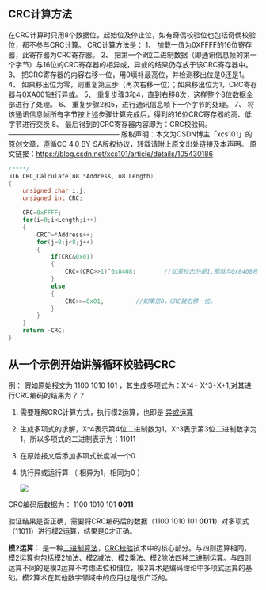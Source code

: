 ## CRC计算方法

在CRC计算时只用8个数据位，起始位及停止位，如有奇偶校验位也包括奇偶校验位，都不参与CRC计算。
CRC计算方法是：
1、 加载一值为0XFFFF的16位寄存器，此寄存器为CRC寄存器。
2、 把第一个8位二进制数据（即通讯信息帧的第一个字节）与16位的CRC寄存器的相异或，异或的结果仍存放于该CRC寄存器中。
3、 把CRC寄存器的内容右移一位，用0填补最高位，并检测移出位是0还是1。
4、 如果移出位为零，则重复第三步（再次右移一位）；如果移出位为1，CRC寄存器与0XA001进行异或。
5、 重复步骤3和4，直到右移8次，这样整个8位数据全部进行了处理。
6、 重复步骤2和5，进行通讯信息帧下一个字节的处理。
7、 将该通讯信息帧所有字节按上述步骤计算完成后，得到的16位CRC寄存器的高、低字节进行交换
8、 最后得到的CRC寄存器内容即为：CRC校验码。
————————————————
版权声明：本文为CSDN博主「xcs101」的原创文章，遵循CC 4.0 BY-SA版权协议，转载请附上原文出处链接及本声明。
原文链接：https://blog.csdn.net/xcs101/article/details/105430186

```c
/****/
u16 CRC_Calculate(u8 *Address, u8 Length)
{
	unsigned char i,j;
	unsigned int CRC;

	CRC=0xFFFF;
	for(i=0;i<Length;i++)
	{
		CRC^=*Address++;
		for(j=0;j<8;j++)
		{
			if(CRC&0x01)
			{
				CRC=(CRC>>1)^0x8408;        //如果检出的是1,那就与0x8408相异或。
			}
			else
			{
				CRC>>=0x01;         //如果是0，CRC就右移一位。
			}
		}
	}
	return ~CRC;
}
```





## 从一个示例开始讲解循环校验码CRC

例： 假如原始报文为 1100 1010 101 ，其生成多项式为：X^4+ X^3+X+1,对其进行CRC编码的结果为？？

1.  需要理解CRC计算方式，执行模2运算，也即是  <u>异或运算</u>

2. 生成多项式的求解，X^4表示第4位二进制数为1，X^3表示第3位二进制数字为1，所以多项式的二进制表示为：11011

3. 在原始报文后添加多项式长度减一个0

4. 执行异或运行算  （ 相异为1，相同为0 ）

   

   ![](E:\github\Somefiles\pictures\v2-48f2963fc595ea29d7b11c2e0d92da4b_720w.webp)



CRC编码后数据为： 1100 1010 101 **0011**

验证结果是否正确，需要将CRC编码后的数据（1100 1010 101 **0011**）对多项式（11011）进行模2运算，结果是0才正确。



**模2运算：**   是一种[二进制算法](https://baike.baidu.com/item/二进制算法/6436554?fromModule=lemma_inlink)，[CRC校验](https://baike.baidu.com/item/CRC校验/3439037?fromModule=lemma_inlink)技术中的核心部分。与四则运算相同，模2运算也包括模2加法、模2减法、模2乘法、模2除法四种二进制运算。与四则运算不同的是模2运算不考虑进位和借位，模2算术是编码理论中多项式运算的基础。模2算术在其他数字领域中的应用也是很广泛的。

